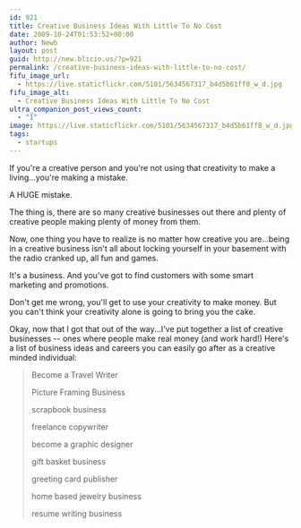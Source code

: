 ```yaml
---
id: 921
title: Creative Business Ideas With Little To No Cost
date: 2009-10-24T01:53:52+00:00
author: Newb
layout: post
guid: http://new.blicio.us/?p=921
permalink: /creative-business-ideas-with-little-to-no-cost/
fifu_image_url:
  - https://live.staticflickr.com/5101/5634567317_b4d5b61ff8_w_d.jpg
fifu_image_alt:
  - Creative Business Ideas With Little To No Cost
ultra_companion_post_views_count:
  - "1"
image: https://live.staticflickr.com/5101/5634567317_b4d5b61ff8_w_d.jpg
tags:
  - startups
---
```

<p class="bodytext style12">
  If you're a creative person and you're not using that creativity to make a living...you're making a mistake.
</p>

<p class="bodytext style12">
  A HUGE mistake.
</p>

<p class="bodytext style12">
  The thing is, there are so many creative businesses out there and plenty of creative people making plenty of money from them.
</p>

<p class="bodytext style12">
  Now, one thing you have to realize is no matter how creative you are...being in a creative business isn't all about locking yourself in your basement with the radio cranked up, all fun and games.
</p>

<p class="bodytext style12">
  It's a business. And you've got to find customers with some smart marketing and promotions.
</p>

<p class="bodytext style12">
  Don't get me wrong, you'll get to use your creativity to make money. But you can't think your creativity alone is going to bring you the cake.
</p>

<p class="bodytext style12">
  Okay, now that I got that out of the way...I've put together a list of creative businesses -- ones where people make real money (and work hard!) Here's a list of business ideas and careers you can easily go after as a creative minded individual:
</p>

> <p class="bodytextbold">
>   Become a Travel Writer
> </p>
> 
> <p class="bodytextbold">
>   Picture Framing Business
> </p>
> 
> <p class="bodytextbold">
>   scrapbook business
> </p>
> 
> <p class="bodytextbold">
>   freelance copywriter
> </p>
> 
> <p class="bodytextbold">
>   become a graphic designer
> </p>
> 
> <p class="bodytextbold">
>   gift basket business
> </p>
> 
> <p class="bodytextbold">
>   greeting card publisher
> </p>
> 
> <p class="bodytextbold">
>   home based jewelry business
> </p>
> 
> <p class="bodytextbold">
>   resume writing business
> </p>